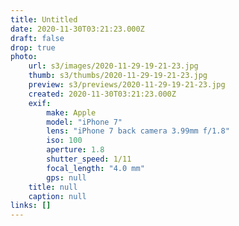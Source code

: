 ```yaml
---
title: Untitled
date: 2020-11-30T03:21:23.000Z
draft: false
drop: true
photo:
    url: s3/images/2020-11-29-19-21-23.jpg
    thumb: s3/thumbs/2020-11-29-19-21-23.jpg
    preview: s3/previews/2020-11-29-19-21-23.jpg
    created: 2020-11-30T03:21:23.000Z
    exif:
        make: Apple
        model: "iPhone 7"
        lens: "iPhone 7 back camera 3.99mm f/1.8"
        iso: 100
        aperture: 1.8
        shutter_speed: 1/11
        focal_length: "4.0 mm"
        gps: null
    title: null
    caption: null
links: []
---
```

